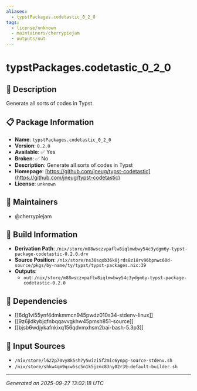 ```yaml
---
aliases:
  - typstPackages.codetastic_0_2_0
tags:
  - license/unknown
  - maintainers/cherrypiejam
  - outputs/out
---
```


# typstPackages.codetastic_0_2_0

## 📝 Description

Generate all sorts of codes in Typst

## 📋 Package Information

- **Name**: `typstPackages.codetastic_0_2_0`
- **Version**: `0.2.0`
- **Available**: ✅ Yes
- **Broken**: ✅ No
- **Description**: Generate all sorts of codes in Typst
- **Homepage**: [https://github.com/jneug/typst-codetastic](https://github.com/jneug/typst-codetastic)
- **License**: `unknown`
## 👥 Maintainers

- @cherrypiejam


## 🔧 Build Information

- **Derivation Path**: `/nix/store/m88wsczvpaflw8iqlmwbwy54c3ydgm6y-typst-package-codetastic-0.2.0.drv`
- **Source Position**: `/nix/store/ns30sqxb36k8jrds8z18rv96bpnwc60d-source/pkgs/by-name/ty/typst/typst-packages.nix:39`
- **Outputs**:
  - `out`:  `/nix/store/m88wsczvpaflw8iqlmwbwy54c3ydgm6y-typst-package-codetastic-0.2.0`

## 🔗 Dependencies

- [[6dg1vi55ynf4dmkmmcn945pwdz010s34-stdenv-linux]]
- [[9z6jldkybjqfnbqqavvgkhw45pmsh851-source]]
- [[bjsb6wdjykafnkixq156qdvmxhsm2bai-bash-5.3p3]]

## 📁 Input Sources

- `/nix/store/l622p70vy8k5sh7y5wizi5f2mic6ynpg-source-stdenv.sh`
- `/nix/store/shkw4qm9qcw5sc5n1k5jznc83ny02r39-default-builder.sh`

---
*Generated on 2025-09-27 13:02:18 UTC*

